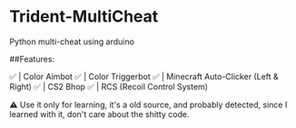 # Trident-MultiCheat

Python multi-cheat using arduino

##Features:

✅️ | Color Aimbot
✅️ | Color Triggerbot
✅️ | Minecraft Auto-Clicker (Left & Right)
✅️ | CS2 Bhop
✅️ | RCS (Recoil Control System)

⚠️ Use it only for learning, it's a old source, and probably detected, since I learned with it, don't care about the shitty code. 
